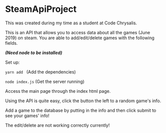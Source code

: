 # SteamApiProject

This was created during my time as a student at Code Chrysalis.

This is an API that allows you to access data about all the games (June 2019) on steam. You are able to add/edit/delete games with the following fields.

***(Need node to be installed)***

Set up:

```yarn add ```
(Add the dependencies)

```node index.js``` (Get the server running)


Access the main page through the index html page. 

Using the API is quite easy, click the button the left to a random game's info.

Add a game to the database by putting in the info and then click submit to see your games' info!

The edit/delete are not working correctly currently!
